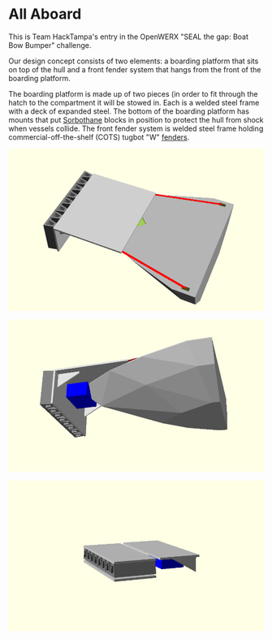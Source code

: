 # All Aboard

This is Team HackTampa's entry in the OpenWERX "SEAL the gap: Boat Bow Bumper" challenge.

Our design concept consists of two elements: a boarding platform that sits on top of the hull and a front fender system that hangs from the front of the boarding platform.

The boarding platform is made up of two pieces (in order to fit through the hatch to the compartment it will be stowed in. Each is a welded steel frame with a deck of expanded steel. 
The bottom of the boarding platform has mounts that put [Sorbothane](http://www.sorbothane.com/) blocks in position to protect the hull from shock when vessels collide. 
The front fender system is welded steel frame holding commercial-off-the-shelf (COTS) tugbot "W" [fenders](http://www.fendertec.com/w-fenders/). 

![Installed](images/installed-above.png "Installed")

![Installed (bottom view)](images/installed-below.png "Installed (bottom view)")

![Packaged](images/packaged.png "Packaged")




